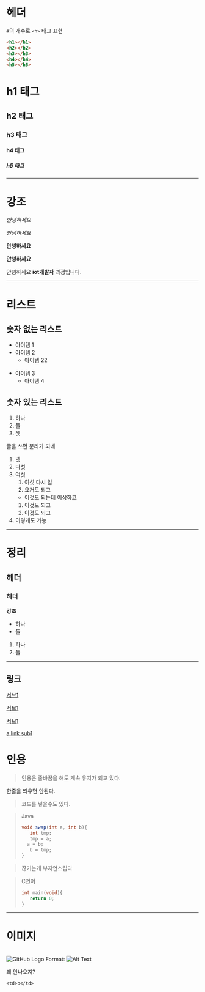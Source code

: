 # 헤더 

`#`의 개수로 `<h>` 태그 표현
```html
<h1></h1>
<h2></h2>
<h3></h3>
<h4></h4>
<h5></h5>
```

# h1 태그
## h2 태그
### h3 태그
#### h4 태그
##### h5 태그
---

# 강조

*안녕하세요*

_안녕하세요_

**안녕하세요**

__안녕하세요__


안녕하세요 **iot개발자** 과정입니다.

---
# 리스트
## 숫자 없는 리스트
- 아이템 1
- 아이템 2
    - 아이템 22
+ 아이템 3
    + 아이템 4


## 숫자 있는 리스트

1. 하나
2. 둘
3. 셋

글을 쓰면 분리가 되네

1. 넷
1. 다섯
1. 여섯
    1. 여섯 다시 일 
    1. 요거도 되고
    + 이것도 되는데 이상하고
    1. 이것도 되고
    1. 이것도 되고
1. 이렇게도 가능

---
# 정리

<h2>헤더</h2>

### 헤더
<strong>강조</strong>

<ul>
<li>하나
<li>둘
</ul>

<ol>

<li>하나
<li>둘
</ol>

---
## 링크

[서브1](.sub1.md)

[서브1](sub1.md)

[서브1](/git_practice/sub1.md)

<a href = "./sub1.md"> a link sub1</a>

# 인용
>인용은 줄바꿈을 해도 계속 유지가 
되고 있다.

한줄을 띄우면 안된다. 

>코드를 넣을수도 있다.  

>Java
>```java
>void swap(int a, int b){
>    int tmp;
>    tmp = a;
>   a = b;
>    b = tmp;
>}

> 끊기는게 부자연스럽다

>C언어
>```c
>int main(void){
>    return 0;
>}
---
# 이미지
<img scr = https://octodex.github.com/images/yaktocat.png>

![GitHub Logo](/images/logo.png)
Format: ![Alt Text](url)

왜 안나오지?

    <td>b</td>















